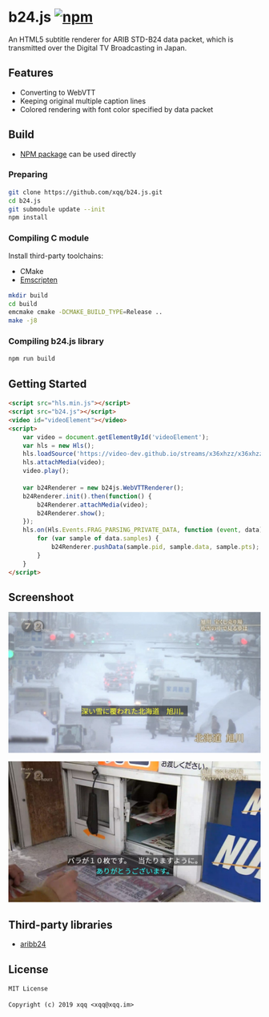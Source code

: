 b24.js  [![npm](https://img.shields.io/npm/v/b24.js.svg?style=flat)](https://www.npmjs.com/package/b24.js)
======
An HTML5 subtitle renderer for ARIB STD-B24 data packet, which is transmitted over the Digital TV Broadcasting in Japan.

## Features
- Converting to WebVTT
- Keeping original multiple caption lines 
- Colored rendering with font color specified by data packet

## Build
- [NPM package](https://www.npmjs.com/package/b24.js) can be used directly

### Preparing
```bash
git clone https://github.com/xqq/b24.js.git
cd b24.js
git submodule update --init
npm install
```

### Compiling C module
Install third-party toolchains:
- CMake
- [Emscripten](https://emscripten.org/)

```bash
mkdir build
cd build
emcmake cmake -DCMAKE_BUILD_TYPE=Release ..
make -j8
```

### Compiling b24.js library
```bash
npm run build
```


## Getting Started
```html
<script src="hls.min.js"></script>
<script src="b24.js"></script>
<video id="videoElement"></video>
<script>
    var video = document.getElementById('videoElement');
    var hls = new Hls();
    hls.loadSource('https://video-dev.github.io/streams/x36xhzz/x36xhzz.m3u8');
    hls.attachMedia(video);
    video.play();

    var b24Renderer = new b24js.WebVTTRenderer();
    b24Renderer.init().then(function() {
        b24Renderer.attachMedia(video);
        b24Renderer.show();
    });
    hls.on(Hls.Events.FRAG_PARSING_PRIVATE_DATA, function (event, data) {
        for (var sample of data.samples) {
            b24Renderer.pushData(sample.pid, sample.data, sample.pts);
        }
    }
</script>
```

## Screenshoot
![1.jpg](screenshots/1.jpg)

![2.jpg](screenshots/2.jpg)

## Third-party libraries

- [aribb24](https://github.com/nkoriyama/aribb24.git)

## License
```
MIT License

Copyright (c) 2019 xqq <xqq@xqq.im>
```